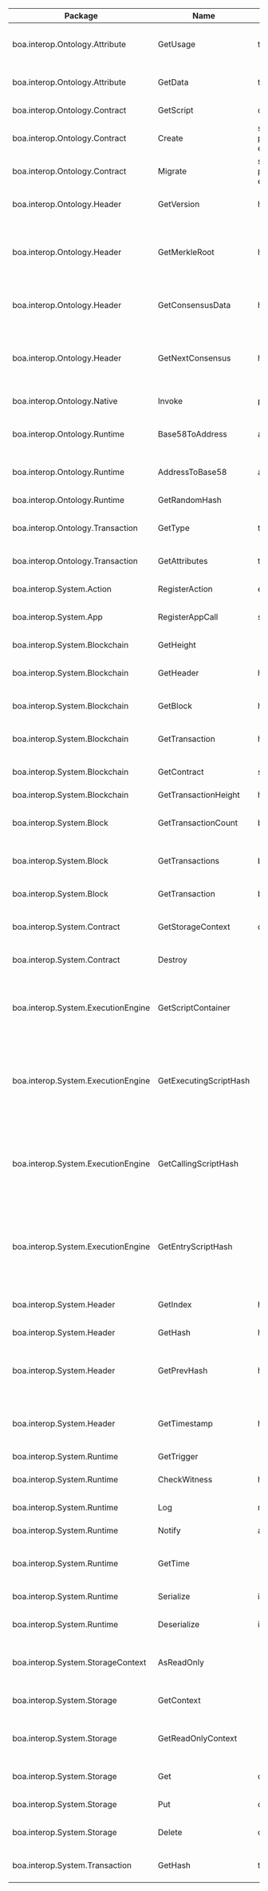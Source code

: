 | Package | Name | Parameter |      |
| ---- | ---- | ---- | ---- |
|           boa.interop.Ontology.Attribute |                  GetUsage |                                   transaction_attr | get transaction attribute usage |
|           boa.interop.Ontology.Attribute |                   GetData |                                   transaction_attr | get transaction attribute data |
|            boa.interop.Ontology.Contract |                 GetScript |                                           contract | get contract script hash |
|            boa.interop.Ontology.Contract |                    Create | script, parameter_list, return_type, properties, name, version, author, email, description | create a contract |
|            boa.interop.Ontology.Contract |                   Migrate | script, parameter_list, return_type, properties, name, version, author, email, description | migrate  contract |
|              boa.interop.Ontology.Header |                GetVersion |                                             header | get the version of header |
|              boa.interop.Ontology.Header |             GetMerkleRoot |                                             header | get the merkle root of the transactions contained in the block |
|              boa.interop.Ontology.Header |          GetConsensusData |                                             header | get the address of the consensus |
|              boa.interop.Ontology.Header |          GetNextConsensus |                                             header | get the address where the next consensus will occur |
|              boa.interop.Ontology.Native |                    Invoke |                   param,method,contractAddress,ver | nvoke native contract |
|             boa.interop.Ontology.Runtime |           Base58ToAddress |                                                arg | transfer base58 address to byte array |
|             boa.interop.Ontology.Runtime |           AddressToBase58 |                                                arg | byte array address to base58 |
|             boa.interop.Ontology.Runtime |             GetRandomHash |                                                    | get current block hash |
|         boa.interop.Ontology.Transaction |                   GetType |                                        transaction | get transaction type |
|         boa.interop.Ontology.Transaction |             GetAttributes |                                        transaction | get transaction attributes |
|                boa.interop.System.Action |            RegisterAction |                                  event_name, *args | register a notirfy event |
|                   boa.interop.System.App |           RegisterAppCall |                         smart_contract_hash, *args | call other smart contract |
|            boa.interop.System.Blockchain |                 GetHeight |                                                    | get height of block chain |
|            boa.interop.System.Blockchain |                 GetHeader |                                     height_or_hash | get header by height or hash |
|            boa.interop.System.Blockchain |                  GetBlock |                                     height_or_hash | get block by height or hash |
|            boa.interop.System.Blockchain |            GetTransaction |                                               hash | get transaction by hash |
|            boa.interop.System.Blockchain |               GetContract |                                        script_hash | get contract by script hash |
| boa.interop.System.Blockchain | GetTransactionHeight | heigh of transaction |  |
|                 boa.interop.System.Block |       GetTransactionCount |                                              block | get transaction count of block |
|                 boa.interop.System.Block |           GetTransactions |                                              block | get transactions of block |
|                 boa.interop.System.Block |            GetTransaction |                                       block, index | get the transaction by index |
|              boa.interop.System.Contract |         GetStorageContext |                                           contract | get contract storage context |
|              boa.interop.System.Contract |                   Destroy |                                                    | destroy current contract(self) |
|       boa.interop.System.ExecutionEngine |        GetScriptContainer |                                                    | get the current script container of a smart contract execution |
|       boa.interop.System.ExecutionEngine |    GetExecutingScriptHash |                                                    | get the hash of the script ( smart contract ) which is currently being executed |
|       boa.interop.System.ExecutionEngine |      GetCallingScriptHash |                                                    | get the hash of the script ( smart contract ) which began execution of the current script. |
|       boa.interop.System.ExecutionEngine |        GetEntryScriptHash |                                                    | get the hash of the script ( smart contract ) which began execution of the smart contract. |
|                boa.interop.System.Header |                  GetIndex |                                             header | get the height/index of header |
|                boa.interop.System.Header |                   GetHash |                                             header | get the hash of header |
|                boa.interop.System.Header |               GetPrevHash |                                             header | get the hash of the previous header in the blockchain        |
|                boa.interop.System.Header |              GetTimestamp |                                             header | get the timestamp of when the header was created |
|               boa.interop.System.Runtime |                GetTrigger |                                                    | get trigger |
|               boa.interop.System.Runtime |              CheckWitness |                                     hash_or_pubkey | check the witness of address |
|               boa.interop.System.Runtime |                       Log |                                            message | print log on node |
|               boa.interop.System.Runtime |                    Notify |                                                arg | add notify to event |
|               boa.interop.System.Runtime |                   GetTime |                                                    | get timestamp of most recent block |
|               boa.interop.System.Runtime |                 Serialize |                                               item | serialize item to byte array |
|               boa.interop.System.Runtime |               Deserialize |                                               item | deserialize byte array to item |
|        boa.interop.System.StorageContext |                AsReadOnly |                                                    | Convert Storage Context to ReadOnly |
|               boa.interop.System.Storage |                GetContext |                                                    | get the storage context |
|               boa.interop.System.Storage |        GetReadOnlyContext |                                                    | get the readOnly Storage Context |
|               boa.interop.System.Storage |                       Get |                                       context, key | get the storage by key |
|               boa.interop.System.Storage |                       Put |                                context, key, value | put the key-value storage |
|               boa.interop.System.Storage |                    Delete |                                       context, key | delete storage by key |
|           boa.interop.System.Transaction |                   GetHash |                                        transaction | Get the Transaction of hash |



